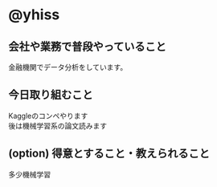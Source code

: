 # @yhiss

## 会社や業務で普段やっていること

金融機関でデータ分析をしています。  

## 今日取り組むこと

Kaggleのコンペやります  
後は機械学習系の論文読みます  

## (option) 得意とすること・教えられること  
多少機械学習
